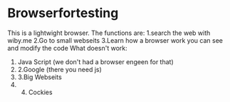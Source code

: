 # Browserfortesting
This is a lightwight browser. 
The functions are: 
1.search the web with wiby.me 
2.Go to small webseits
3.Learn how a browser work you can see and modify the code 
What doesn't work: 
1. Java Script (we don't had a browser engeen for that)
2. 2.Google (there you need js)
3. 3.Big Webseits
4. 4. Cockies
